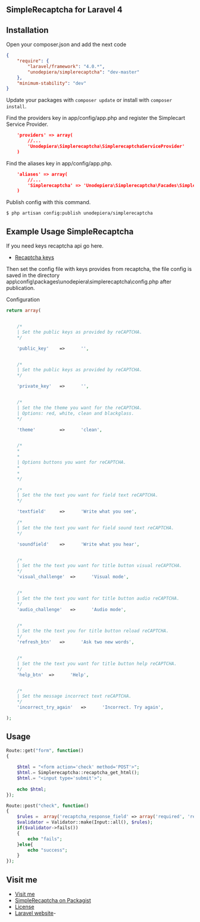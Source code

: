## SimpleRecaptcha for Laravel 4
## Installation
Open your composer.json and add the next code
```json
{
	"require": {
	    "laravel/framework": "4.0.*",
	    "unodepiera/simplerecaptcha": "dev-master"
	},
	"minimum-stability": "dev"
}
```
Update your packages with ```composer update``` or install with ```composer install```.

Find the providers key in app/config/app.php and register the Simplecart Service Provider.
```json
	'providers' => array(
        //...
        'Unodepiera\Simplerecaptcha\SimplerecaptchaServiceProvider'
    )
```
Find the aliases key in app/config/app.php.
```json
	'aliases' => array(
        //...
        'Simplerecaptcha' => 'Unodepiera\Simplerecaptcha\Facades\Simplerecaptcha',
    )
```

Publish config with this command. 

```$ php artisan config:publish unodepiera/simplerecaptcha```

## Example Usage SimpleRecaptcha

If you need keys recaptcha api go here.

* [Recaptcha keys](https://www.google.com/recaptcha/admin/create)

Then set the config file with keys provides from recaptcha, the file config is saved in the directory app\config\packages\unodepiera\simplerecaptcha\config.php after publication.

Configuration
```php
return array(


    /*
    | Set the public keys as provided by reCAPTCHA.
    */

    'public_key'    =>      '',


    /*
    | Set the public keys as provided by reCAPTCHA.
    */

    'private_key'   =>      '',


    /*
    | Set the the theme you want for the reCAPTCHA.
    | Options: red, white, clean and blackglass.
    */

    'theme'         =>      'clean',


    /*
    *
    *
    | Options buttons you want for reCAPTCHA.
    *
    *
    */

    /*
    | Set the the text you want for field text reCAPTCHA.
    */

    'textfield'     =>      'Write what you see',

    /*
    | Set the the text you want for field sound text reCAPTCHA.
    */

    'soundfield'    =>      'Write what you hear',


    /*
    | Set the the text you want for title button visual reCAPTCHA.
    */
    'visual_challenge'  =>      'Visual mode',


    /*
    | Set the the text you want for title button audio reCAPTCHA.
    */
    'audio_challenge'   =>      'Audio mode',


    /*
    | Set the the text you for title button reload reCAPTCHA.
    */
    'refresh_btn'   =>      'Ask two new words',


    /*
    | Set the the text you want for title button help reCAPTCHA.
    */
    'help_btn'  =>      'Help',


    /*
    | Set the message incorrect text reCAPTCHA.
    */
    'incorrect_try_again'   =>      'Incorrect. Try again',

);
```
## Usage
```php
Route::get("form", function()
{
    
    $html = "<form action='check' method='POST'>";
    $html.= Simplerecaptcha::recaptcha_get_html();
    $html.= "<input type='submit'>";
    
    echo $html; 
});

Route::post("check", function()
{
    $rules =  array('recaptcha_response_field' => array('required', 'recaptcha'));
    $validator = Validator::make(Input::all(), $rules);
    if($validator->fails())
    {
        echo "fails";
    }else{
        echo "success";
    }
});
```

## Visit me

* [Visit me](http://uno-de-piera.com)
* [SimpleRecaptcha on Packagist](https://packagist.org/packages/unodepiera/simplerecaptcha)
* [License](http://www.opensource.org/licenses/mit-license.php)
* [Laravel website](http://laravel.com)-